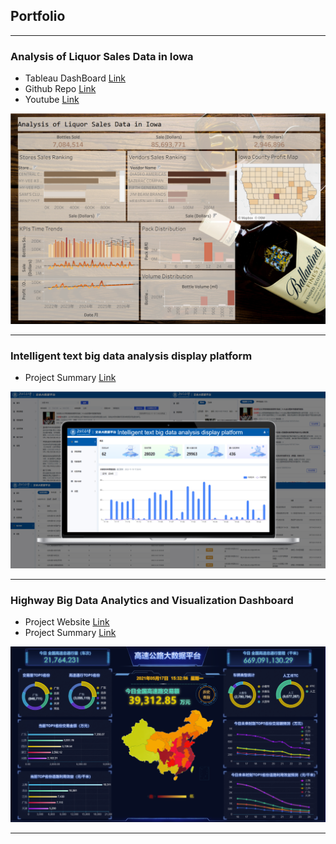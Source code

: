 ## Portfolio

---

### Analysis of Liquor Sales Data in Iowa
- Tableau DashBoard [Link](https://public.tableau.com/app/profile/yingzi.yuan/viz/Book1_17414960412010/Dashboard2?publish=yes)
- Github Repo [Link](https://github.sfu.ca/wya65/cheerstodata)
- Youtube [Link](https://www.youtube.com/watch?v=eNGkROW1Uew&ab_channel=SophiaYang)
<img src="images/Tab1.png?raw=true"/>

---
### Intelligent text big data analysis display platform
- Project Summary [Link](https://docs.google.com/presentation/d/16s6zZYxvOKEwYpxy2t02wZa0QElIp27SVfzsVwCSuq8/edit?usp=sharing)
<img src="images/Project2.png?raw=true"/>

---

### Highway Big Data Analytics and Visualization Dashboard
- Project Website [Link](http://39.105.1.143:9998/ )
- Project Summary [Link](https://docs.google.com/presentation/d/1A2bPSx9vF1x0Jmy0NeHrYnkctKXp56VlwC_TXf0Hx8o/edit?usp=sharing)
<img src="images/Picture1.png?raw=true"/>



---

